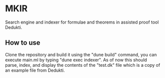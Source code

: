# MKIR
Search engine and indexer for formulae and theorems in assisted proof tool Dedukti.
## How to use
Clone the repository and build it using the "dune build" command, you can execute main.ml by typing "dune exec indexer". As of now this should parse, index, and display
the contents of the "test.dk" file which is a copy of an example file from Dedukti.
